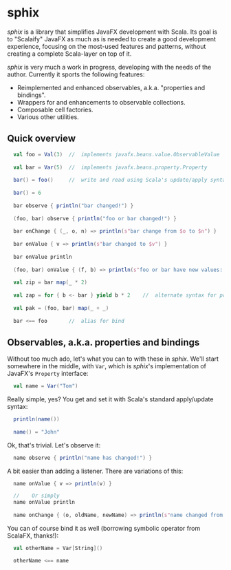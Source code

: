 # sphix

*sphix* is a library that simplifies JavaFX development with Scala. Its goal is to "Scalaify" JavaFX as much as is needed to create a good development experience, focusing on the most-used features and patterns, without creating a complete Scala-layer on top of it.

*sphix* is very much a work in progress, developing with the needs of the author. Currently it sports the following features:

* Reimplemented and enhanced observables, a.k.a. "properties and bindings".
* Wrappers for and enhancements to observable collections.
* Composable cell factories.
* Various other utilities.

## Quick overview

```scala
  val foo = Val(3)	//	implements javafx.beans.value.ObservableValue
  
  val bar = Var(5)	//	implements javafx.beans.property.Property
  
  bar() = foo()		//	write and read using Scala's update/apply syntax
  
  bar() = 6
  
  bar observe { println("bar changed!") }
  
  (foo, bar) observe { println("foo or bar changed!") }
  
  bar onChange { (_, o, n) => println(s"bar change from $o to $n") }
  
  bar onValue { v => println(s"bar changed to $v") }
  
  bar onValue println		
  
  (foo, bar) onValue { (f, b) => println(s"foo or bar have new values: $f and $b") }
  
  val zip = bar map(_ * 2)
  
  val zap = for { b <- bar } yield b * 2	//	alternate syntax for previous line
  
  val pak = (foo, bar) map(_ + _)
  
  bar <== foo		//	alias for bind

```



## Observables, a.k.a. properties and bindings

Without too much ado, let's what you can to with these in *sphix*. We'll start somewhere in the middle, with `Var`, which is *sphix*'s implementation of JavaFX's `Property` interface:

```scala
  val name = Var("Tom")
```

Really simple, yes? You get and set it with Scala's standard apply/update syntax:

```scala
  println(name())
  
  name() = "John"
```

Ok, that's trivial. Let's observe it:

```scala
  name observe { println("name has changed!") }
```

A bit easier than adding a listener. There are variations of this:

```scala
  name onValue { v => println(v) }

  //	Or simply
  name onValue println
  
  name onChange { (o, oldName, newName) => println(s"name changed from $oldName to $newName") }
```

You can of course bind it as well (borrowing symbolic operator from ScalaFX, thanks!):

```scala
  val otherName = Var[String]()

  otherName <== name
```







